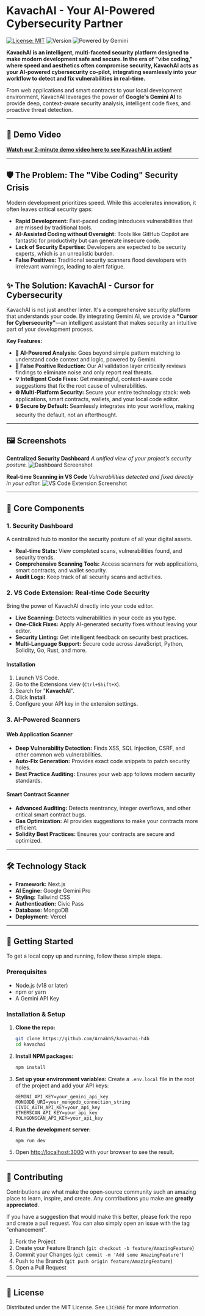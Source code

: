 # KavachAI - Your AI-Powered Cybersecurity Partner

[![License: MIT](https://img.shields.io/badge/License-MIT-yellow.svg)](https://opensource.org/licenses/MIT)
![Version](https://img.shields.io/badge/version-1.0.0-blue.svg)
![Powered by Gemini](https://img.shields.io/badge/Powered%20by-Gemini%20AI-purple.svg)

**KavachAI is an intelligent, multi-faceted security platform designed to make modern development safe and secure. In the era of "vibe coding," where speed and aesthetics often compromise security, KavachAI acts as your AI-powered cybersecurity co-pilot, integrating seamlessly into your workflow to detect and fix vulnerabilities in real-time.**

From web applications and smart contracts to your local development environment, KavachAI leverages the power of **Google's Gemini AI** to provide deep, context-aware security analysis, intelligent code fixes, and proactive threat detection.

---

## 🎥 Demo Video

**[Watch our 2-minute demo video here to see KavachAI in action!](https://www.loom.com/share/e119755fa000402ea9a3f2a3674fa5a1?sid=6c065464-a6ec-4b12-ba34-d8ad0f4313f3)**

---

## 🛡️ The Problem: The "Vibe Coding" Security Crisis

Modern development prioritizes speed. While this accelerates innovation, it often leaves critical security gaps:
*   **Rapid Development:** Fast-paced coding introduces vulnerabilities that are missed by traditional tools.
*   **AI-Assisted Coding without Oversight:** Tools like GitHub Copilot are fantastic for productivity but can generate insecure code.
*   **Lack of Security Expertise:** Developers are expected to be security experts, which is an unrealistic burden.
*   **False Positives:** Traditional security scanners flood developers with irrelevant warnings, leading to alert fatigue.

## ✨ The Solution: KavachAI - Cursor for Cybersecurity

KavachAI is not just another linter. It's a comprehensive security platform that understands your code. By integrating Gemini AI, we provide a **"Cursor for Cybersecurity"**—an intelligent assistant that makes security an intuitive part of your development process.

**Key Features:**
*   **🧠 AI-Powered Analysis:** Goes beyond simple pattern matching to understand code context and logic, powered by Gemini.
*   **🎯 False Positive Reduction:** Our AI validation layer critically reviews findings to eliminate noise and only report real threats.
*   **💡 Intelligent Code Fixes:** Get meaningful, context-aware code suggestions that fix the root cause of vulnerabilities.
*   **🌐 Multi-Platform Security:** Secure your entire technology stack: web applications, smart contracts, wallets, and your local code editor.
*   **🔒 Secure by Default:** Seamlessly integrates into your workflow, making security the default, not an afterthought.

---

## 🖼️ Screenshots

**Centralized Security Dashboard**
*A unified view of your project's security posture.*
![Dashboard Screenshot](/src/assets/webscrap.png) 

**Real-time Scanning in VS Code**
*Vulnerabilities detected and fixed directly in your editor.*
![VS Code Extension Screenshot](/src/assets/extension.png)

---

## 🚀 Core Components

### 1. Security Dashboard
A centralized hub to monitor the security posture of all your digital assets.
*   **Real-time Stats:** View completed scans, vulnerabilities found, and security trends.
*   **Comprehensive Scanning Tools:** Access scanners for web applications, smart contracts, and wallet security.
*   **Audit Logs:** Keep track of all security scans and activities.

### 2. VS Code Extension: Real-time Code Security
Bring the power of KavachAI directly into your code editor.
*   **Live Scanning:** Detects vulnerabilities in your code as you type.
*   **One-Click Fixes:** Apply AI-generated security fixes without leaving your editor.
*   **Security Linting:** Get intelligent feedback on security best practices.
*   **Multi-Language Support:** Secure code across JavaScript, Python, Solidity, Go, Rust, and more.

#### **Installation**
1.  Launch VS Code.
2.  Go to the Extensions view (`Ctrl+Shift+X`).
3.  Search for "**KavachAI**".
4.  Click **Install**.
5.  Configure your API key in the extension settings.

### 3. AI-Powered Scanners

#### Web Application Scanner
*   **Deep Vulnerability Detection:** Finds XSS, SQL Injection, CSRF, and other common web vulnerabilities.
*   **Auto-Fix Generation:** Provides exact code snippets to patch security holes.
*   **Best Practice Auditing:** Ensures your web app follows modern security standards.

#### Smart Contract Scanner
*   **Advanced Auditing:** Detects reentrancy, integer overflows, and other critical smart contract bugs.
*   **Gas Optimization:** AI provides suggestions to make your contracts more efficient.
*   **Solidity Best Practices:** Ensures your contracts are secure and optimized.

---

## 🛠️ Technology Stack

*   **Framework:** Next.js
*   **AI Engine:** Google Gemini Pro
*   **Styling:** Tailwind CSS
*   **Authentication:** Civic Pass
*   **Database:** MongoDB
*   **Deployment:** Vercel

---

## 🏁 Getting Started

To get a local copy up and running, follow these simple steps.

### Prerequisites
*   Node.js (v18 or later)
*   npm or yarn
*   A Gemini API Key

### Installation & Setup

1.  **Clone the repo:**
    ```sh
    git clone https://github.com/ArnabhS/kavachai-h4b
    cd kavachai
    ```

2.  **Install NPM packages:**
    ```sh
    npm install
    ```

3.  **Set up your environment variables:**
    Create a `.env.local` file in the root of the project and add your API keys:
    ```
    GEMINI_API_KEY=your_gemini_api_key
    MONGODB_URI=your_mongodb_connection_string
    CIVIC_AUTH_API_KEY=your_api_key
    ETHERSCAN_API_KEY=your_api_key
    POLYGONSCAN_API_KEY=your_api_key
    ```

4.  **Run the development server:**
    ```sh
    npm run dev
    ```

5.  Open [http://localhost:3000](http://localhost:3000) with your browser to see the result.

---

## 🤝 Contributing

Contributions are what make the open-source community such an amazing place to learn, inspire, and create. Any contributions you make are **greatly appreciated**.

If you have a suggestion that would make this better, please fork the repo and create a pull request. You can also simply open an issue with the tag "enhancement".

1.  Fork the Project
2.  Create your Feature Branch (`git checkout -b feature/AmazingFeature`)
3.  Commit your Changes (`git commit -m 'Add some AmazingFeature'`)
4.  Push to the Branch (`git push origin feature/AmazingFeature`)
5.  Open a Pull Request

---

## 📜 License

Distributed under the MIT License. See `LICENSE` for more information.
